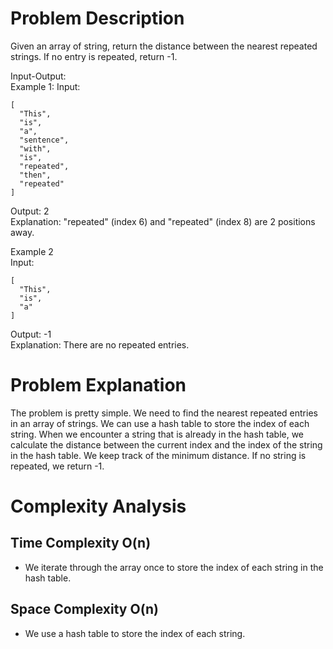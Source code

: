 # Problem Description
Given an array of string, return the distance between the nearest repeated strings. If no entry is repeated, return -1.

Input-Output:<br>
Example 1: 
Input:
```
[
  "This",
  "is",
  "a",
  "sentence",
  "with",
  "is",
  "repeated",
  "then",
  "repeated"
]
```
Output: 2<br>
Explanation: "repeated" (index 6) and "repeated" (index 8) are 2 positions away.<br>

Example 2<br>
Input:
```
[
  "This",
  "is",
  "a"
]
```
Output: -1<br>
Explanation: There are no repeated entries.<br>

# Problem Explanation
The problem is pretty simple. We need to find the nearest repeated entries in an array of strings. We can use a hash table to store the index of each string. When we encounter a string that is already in the hash table, we calculate the distance between the current index and the index of the string in the hash table. We keep track of the minimum distance. If no string is repeated, we return -1.

# Complexity Analysis
## Time Complexity O(n)
- We iterate through the array once to store the index of each string in the hash table.

## Space Complexity O(n)
- We use a hash table to store the index of each string.

